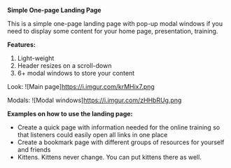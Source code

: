 **Simple One-page Landing Page**

This is a simple one-page landing page with pop-up modal windows if you need to display some content for your home page, presentation, training.

**Features:**
1. Light-weight
2. Header resizes on a scroll-down
3. 6+ modal windows to store your content

Look:
![Main page]https://i.imgur.com/krMHix7.png

Modals:
![Modal windows]https://i.imgur.com/zHHbRUg.png

**Examples on how to use the landing page:**
- Create a quick page with information needed for the online training so that listeners could easily open all links in one place
- Create a bookmark page with different groups of resources for yourself and friends
- Kittens. Kittens never change. You can put kittens there as well.
